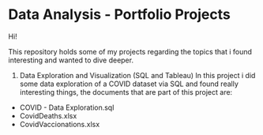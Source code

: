 # Data Analysis - Portfolio Projects

Hi!

This repository holds some of my projects regarding the topics that i found interesting and wanted to dive deeper.

1) Data Exploration and Visualization (SQL and Tableau)
In this project i did some data exploration of a COVID dataset via SQL and found really interesting things, the documents that are part of this project are:
  * COVID - Data Exploration.sql
  * CovidDeaths.xlsx
  * CovidVaccionations.xlsx
